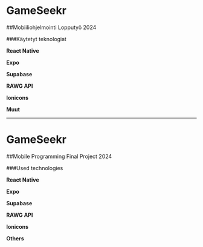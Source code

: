 # GameSeekr
##Mobiiliohjelmointi Lopputyö 2024

###Käytetyt teknologiat

**React Native**

**Expo**

**Supabase**

**RAWG API**

**Ionicons**

**Muut**


---------------------------------------------

# GameSeekr
##Mobile Programming Final Project 2024

###Used technologies

**React Native**

**Expo**

**Supabase**

**RAWG API**

**Ionicons**

**Others**

